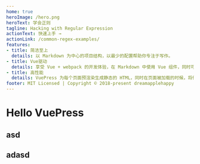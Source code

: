 ```yaml
---
home: true
heroImage: /hero.png
heroText: 学会正则
tagline: Hacking with Regular Expression
actionText: 快速上手 →
actionLink: /common-regex-examples/
features:
- title: 简洁至上
  details: 以 Markdown 为中心的项目结构，以最少的配置帮助你专注于写作。
- title: Vue驱动
  details: 享受 Vue + webpack 的开发体验，在 Markdown 中使用 Vue 组件，同时可以使用 Vue 来开发自定义主题。
- title: 高性能
  details: VuePress 为每个页面预渲染生成静态的 HTML，同时在页面被加载的时候，将作为 SPA 运行。
footer: MIT Licensed | Copyright © 2018-present dreamapplehappy
---
```


# Hello VuePress

## asd

## adasd
